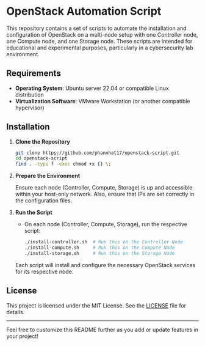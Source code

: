 # OpenStack Automation Script

This repository contains a set of scripts to automate the installation and configuration of OpenStack on a multi-node setup with one Controller node, one Compute node, and one Storage node. These scripts are intended for educational and experimental purposes, particularly in a cybersecurity lab environment.

## Requirements

- **Operating System**: Ubuntu server 22.04 or compatible Linux distribution
- **Virtualization Software**: VMware Workstation (or another compatible hypervisor)


## Installation

1. **Clone the Repository**

   ```bash
   git clone https://github.com/phannhat17/openstack-script.git
   cd openstack-script
   find . -type f -exec chmod +x {} \;
   ```

2. **Prepare the Environment**

   Ensure each node (Controller, Compute, Storage) is up and accessible within your host-only network. Also, ensure that IPs are set correctly in the configuration files.

3. **Run the Script**

   - On each node (Controller, Compute, Storage), run the respective script:
   
     ```bash
     ./install-controller.sh  # Run this on the Controller Node
     ./install-compute.sh     # Run this on the Compute Node
     ./install-storage.sh     # Run this on the Storage Node
     ```

   Each script will install and configure the necessary OpenStack services for its respective node.


## License

This project is licensed under the MIT License. See the [LICENSE](LICENSE) file for details.

---

Feel free to customize this README further as you add or update features in your project!